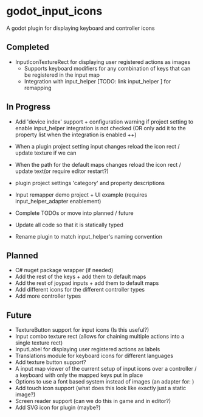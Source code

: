 # godot_input_icons

A godot plugin for displaying keyboard and controller icons

## Completed

- InputIconTextureRect for displaying user registered actions as images
  - Supports keyboard modifiers for any combination of keys that can be registered in the input map
  - Integration with input_helper  [TODO: link input_helper ] for remapping
  
## In Progress

- Add 'device index' support + configuration warning if project setting to enable input_helper integration is not checked (OR only add it to the property list when the integration is enabled ++)

- When a plugin project setting input changes reload the icon rect / update texture if we can
- When the path for the default maps changes reload the icon rect / update text(or require editor restart?)
- plugin project settings 'category' and property descriptions
- Input remapper demo project + UI example (requires input_helper_adapter enablement)
- Complete TODOs or move into planned / future
- Update all code so that it is statically typed
- Rename plugin to match input_helper's naming convention

## Planned

- C# nuget package wrapper (if needed)
- Add the rest of the keys + add them to default maps
- Add the rest of joypad inputs + add them to default maps
- Add different icons for the different controller types
- Add more controller types

## Future

- TextureButton support for input icons (Is this useful?)
- Input combo texture rect (allows for chaining multiple actions into a single texture rect)
- InputLabel for displaying user registered actions as labels
- Translations module for keyboard icons for different languages
- Add texture button support?
- A input map viewer of the current setup of input icons over a controller
    / a keyboard with only the mapped keys put in place
- Options to use a font based system instead of images (an adapter for: )
- Add touch icon support (what does this look like exactly just a static image?)
- Screen reader support (can we do this in game and in editor?)
- Add SVG icon for plugin (maybe?)
